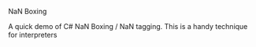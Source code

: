 NaN Boxing

A quick demo of C# NaN Boxing / NaN tagging.
This is a handy technique for interpreters

